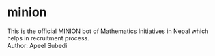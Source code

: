 # minion
This is the official MINION bot of Mathematics Initiatives in Nepal which helps in recruitment process. 
<br>
Author: Apeel Subedi
